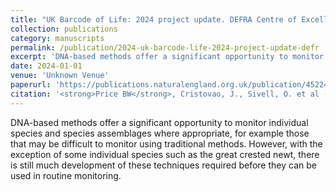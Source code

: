 ```yaml
---
title: "UK Barcode of Life: 2024 project update. DEFRA Centre of Excellence for DNA Methods."
collection: publications
category: manuscripts
permalink: /publication/2024-uk-barcode-life-2024-project-update-defr
excerpt: 'DNA-based methods offer a significant opportunity to monitor individual species and species assemblages where appropriate, for example those that may be difficult to monitor using traditional methods.'
date: 2024-01-01
venue: 'Unknown Venue'
paperurl: 'https://publications.naturalengland.org.uk/publication/4522441114910720'
citation: '<strong>Price BW</strong>, Cristovao, J., Sivell, O. et al (2024). &quot;UK Barcode of Life: 2024 project update. DEFRA Centre of Excellence for DNA Methods..&quot; <i>Unknown Venue</i>.'
---
```


DNA-based methods offer a significant opportunity to monitor individual species and species assemblages where appropriate, for example those that may be difficult to monitor using traditional methods.  However, with the exception of some individual species such as the great crested newt, there is still much development of these techniques required before they can be used in routine monitoring.
